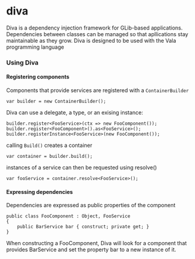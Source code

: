 # diva

Diva is a dependency injection framework for GLib-based applications.
Dependencies between classes can be managed so that apllications stay maintainable as they grow.
Diva is designed to be used with the Vala programming language

### Using Diva

#### Registering components

Components that provide services are registered with a ```ContainerBuilder```

    var builder = new ContainerBuilder();
Diva can use a delegate, a type, or an exising instance:

    builder.register<FooService>(ctx => new FooComponent());
    builder.register<FooComponent>().as<FooService>();
    builder.registerInstance<FooService>(new FooComponent());
calling ```Build()``` creates a container

    var container = builder.build();
instances of a service can then be requested using resolve<T>()

    var fooService = container.resolve<FooService>();

#### Expressing dependencies

Dependencies are expressed as public properties of the component

    public class FooComponent : Object, FooService
    {
        public BarService bar { construct; private get; }
    }
When constructing a FooComponent, Diva will look for a component that provides BarService and
set the property bar to a new instance of it.
